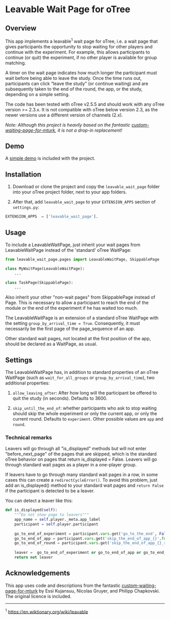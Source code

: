# Leavable Wait Page for oTree

## Overview
This app implements a leavable<sup>1</sup> wait page for oTree, i.e. a wait page that gives participants the opportunity to stop waiting for other players and continue with the experiment. For example, this allows participants to continue (or quit) the experiment, if no other player is available for group matching.

A timer on the wait page indicates how much longer the participant must wait before being able to leave the study. Once the time runs out, participants can click “leave the study” (or continue waiting) and are subsequently taken to the end of the round, the app, or the study, depending on a simple setting.

The code has been tested with oTree v2.5.5 and should work with any oTree version >= 2.3.x. It is not compatible with oTree below version 2.3, as the newer versions use a different version of channels (2.x).

_Note: Although this project is heavily based on the fantastic [custom-waiting-page-for-mturk](https://github.com/chapkovski/custom-waiting-page-for-mturk), it is not a drop-in replacement!_

## Demo
A [simple demo](https://leavable-wait-page.herokuapp.com) is included with the project.

## Installation
1. Download or clone the project and copy the ``leavable_wait_page`` folder into your oTree project folder, next to your app folders. 

2. After that, add ``leavable_wait_page`` to your ``EXTENSION_APPS`` section of ``settings.py``:
```python
EXTENSION_APPS  = ['leavable_wait_page'].
```

## Usage
To include a LeavableWaitPage, just inherit your wait pages from LeavableWaitPage instead of the 'standard' oTree WaitPage:
```python
from leavable_wait_page.pages import LeavableWaitPage, SkippablePage

class MyWaitPage(LeavableWaitPage):
    ...
   
class TaskPage(SkippablePage):
    ...
```
Also inherit your other "non-wait pages" from SkippablePage instead of Page. This is necessary to allow a participant to reach the end of the module or the end of the experiment if he has waited too much.

The LeavableWaitPage is an extension of a standard oTree WaitPage with the setting ``group_by_arrival_time = True``. Consequently, it must necessarily be the first page of the page_sequence of an app.

Other standard wait pages, not located at the first position of the app, should be declared as a WaitPage, as usual.

## Settings
The LeavableWaitPage has, in addition to standard properties of an oTree WaitPage (such as ``wait_for_all_groups`` or ``group_by_arrival_time``), two additional properties:

1. ``allow_leaving_after``: After how long will the participant be offered to quit the study (in seconds). Defaults to 3600.

2. ``skip_until_the_end_of``: whether participants who ask to stop waiting should skip the whole experiment or only the current app, or only the current round. Defaults to ``experiment``. Other possible values are ``app`` and ``round``.


### Technical remarks
Leavers will go through all "is_displayed" methods but will not enter "before_next_page" of the pages that are skipped, which is the standard oTree behavior on pages that return is_displayed = False. Leavers will go through standard wait pages as a player in a one-player group.

If leavers have to go through many standard wait pages in a row,
in some cases this can create a ``redirectCycleError()``. To avoid this problem, just add an is_displayed() method to your standard wait pages and ``return False`` if the participant is detected to be a leaver.

You can detect a leaver like this:
```python
def is_displayed(self):
    """Do not show page to leavers"""
    app_name = self.player._meta.app_label
    participant = self.player.participant
    
    go_to_end_of_experiment = participant.vars.get('go_to_the_end', False)
    go_to_end_of_app = participant.vars.get('skip_the_end_of_app_{}'.format(app_name), False)
    go_to_end_of_round = participant.vars.get('skip_the_end_of_app_{}_round_{}'.format(app_name, self.round_number), False)
    
    leaver =  go_to_end_of_experiment or go_to_end_of_app or go_to_end_of_round
    return not leaver
```

## Acknowledgements
This app uses code and descriptions from the fantastic [custom-waiting-page-for-mturk](https://github.com/chapkovski/custom-waiting-page-for-mturk) by Essi Kujansuu, Nicolas Gruyer, and Philipp Chapkovski. The original licence is included.

____________________________________________________
<sup>1</sup> https://en.wiktionary.org/wiki/leavable